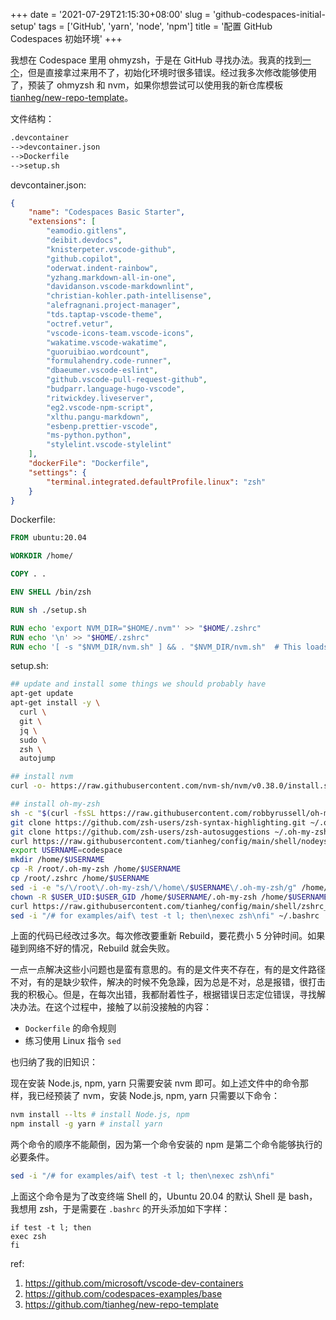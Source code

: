 +++
date = '2021-07-29T21:15:30+08:00'
slug = 'github-codespaces-initial-setup'
tags = ['GitHub', 'yarn', 'node', 'npm']
title = '配置 GitHub Codespaces 初始环境'
+++

我想在 Codespace 里用 ohmyzsh，于是在 GitHub 寻找办法。我真的找到[一个](https://github.com/codespaces-examples/base)，但是直接拿过来用不了，初始化环境时很多错误。经过我多次修改能够使用了，预装了 ohmyzsh 和 nvm，如果你想尝试可以使用我的新仓库模板 [tianheg/new-repo-template](https://github.com/tianheg/new-repo-template)。

文件结构：

```txt
.devcontainer
-->devcontainer.json
-->Dockerfile
-->setup.sh
```

devcontainer.json:

```json
{
    "name": "Codespaces Basic Starter",
    "extensions": [
        "eamodio.gitlens",
        "deibit.devdocs",
        "knisterpeter.vscode-github",
        "github.copilot",
        "oderwat.indent-rainbow",
        "yzhang.markdown-all-in-one",
        "davidanson.vscode-markdownlint",
        "christian-kohler.path-intellisense",
        "alefragnani.project-manager",
        "tds.taptap-vscode-theme",
        "octref.vetur",
        "vscode-icons-team.vscode-icons",
        "wakatime.vscode-wakatime",
        "guoruibiao.wordcount",
        "formulahendry.code-runner",
        "dbaeumer.vscode-eslint",
        "github.vscode-pull-request-github",
        "budparr.language-hugo-vscode",
        "ritwickdey.liveserver",
        "eg2.vscode-npm-script",
        "xlthu.pangu-markdown",
        "esbenp.prettier-vscode",
        "ms-python.python",
        "stylelint.vscode-stylelint"
    ],
    "dockerFile": "Dockerfile",
    "settings": {
        "terminal.integrated.defaultProfile.linux": "zsh"
    }
}
```

Dockerfile:

```dockerfile
FROM ubuntu:20.04

WORKDIR /home/

COPY . .

ENV SHELL /bin/zsh

RUN sh ./setup.sh

RUN echo 'export NVM_DIR="$HOME/.nvm"' >> "$HOME/.zshrc"
RUN echo '\n' >> "$HOME/.zshrc"
RUN echo '[ -s "$NVM_DIR/nvm.sh" ] && . "$NVM_DIR/nvm.sh"  # This loads nvm' >> "$HOME/.zshrc"
```

setup.sh:

```sh
## update and install some things we should probably have
apt-get update
apt-get install -y \
  curl \
  git \
  jq \
  sudo \
  zsh \
  autojump

## install nvm
curl -o- https://raw.githubusercontent.com/nvm-sh/nvm/v0.38.0/install.sh | bash

## install oh-my-zsh
sh -c "$(curl -fsSL https://raw.githubusercontent.com/robbyrussell/oh-my-zsh/master/tools/install.sh)"
git clone https://github.com/zsh-users/zsh-syntax-highlighting.git ~/.oh-my-zsh/plugins/zsh-syntax-highlighting # install on /root/
git clone https://github.com/zsh-users/zsh-autosuggestions ~/.oh-my-zsh/plugins/zsh-autosuggestions # install on /root/
curl https://raw.githubusercontent.com/tianheg/config/main/shell/nodeys.zsh-theme --output ~/.oh-my-zsh/themes/nodeys.zsh-theme
export USERNAME=codespace
mkdir /home/$USERNAME
cp -R /root/.oh-my-zsh /home/$USERNAME
cp /root/.zshrc /home/$USERNAME
sed -i -e "s/\/root\/.oh-my-zsh/\/home\/$USERNAME\/.oh-my-zsh/g" /home/$USERNAME/.zshrc # select "/root/.oh-my-zsh", replace it with "/home/$USERNAME/.oh-my-zsh"
chown -R $USER_UID:$USER_GID /home/$USERNAME/.oh-my-zsh /home/$USERNAME/.zshrc
curl https://raw.githubusercontent.com/tianheg/config/main/shell/zshrc_codespace --output ~/.zshrc
sed -i "/# for examples/aif\ test -t l; then\nexec zsh\nfi" ~/.bashrc
```

上面的代码已经改过多次。每次修改要重新 Rebuild，要花费小 5 分钟时间。如果碰到网络不好的情况，Rebuild 就会失败。

一点一点解决这些小问题也是蛮有意思的。有的是文件夹不存在，有的是文件路径不对，有的是缺少软件，解决的时候不免急躁，因为总是不对，总是报错，很打击我的积极心。但是，在每次出错，我都耐着性子，根据错误日志定位错误，寻找解决办法。在这个过程中，接触了以前没接触的内容：

- `Dockerfile` 的命令规则
- 练习使用 Linux 指令 `sed`

也归纳了我的旧知识：

现在安装 Node.js, npm, yarn 只需要安装 nvm 即可。如上述文件中的命令那样，我已经预装了 nvm，安装 Node.js, npm, yarn 只需要以下命令：

```sh
nvm install --lts # install Node.js, npm
npm install -g yarn # install yarn
```

两个命令的顺序不能颠倒，因为第一个命令安装的 npm 是第二个命令能够执行的必要条件。

```sh
sed -i "/# for examples/aif\ test -t l; then\nexec zsh\nfi"
```

上面这个命令是为了改变终端 Shell 的，Ubuntu 20.04 的默认 Shell 是 bash，我想用 zsh，于是需要在 `.bashrc` 的开头添加如下字样：

```bashrc
if test -t l; then
exec zsh
fi
```

ref:

1. <https://github.com/microsoft/vscode-dev-containers>
2. <https://github.com/codespaces-examples/base>
3. <https://github.com/tianheg/new-repo-template>
